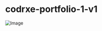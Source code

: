 # codrxe-portfolio-1-v1

![Image](https://github.com/user-attachments/assets/f6d494f3-a2eb-43e8-b3f8-f3b59d25c88b)
